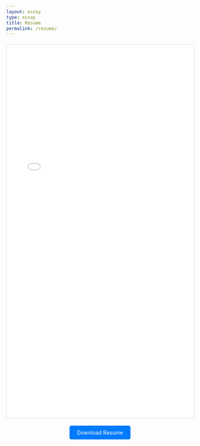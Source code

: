 ```yaml
---
layout: essay
type: essay
title: Resume
permalink: /resume/
---
```


<div style="margin: 20px 0;">
  <iframe src="../img/Resume_corcoran_10-2025.docx.pdf" width="100%" height="1000px" style="border: 1px solid #ddd;">
    <p>Your browser does not support PDF viewing. <a href="../files/Tassia_Corcoran_Resume.pdf" target="_blank">Click here to download the PDF</a></p>
  </iframe>
</div>

<p style="text-align: center; margin-top: 10px;">
  <a href="../img/Resume_corcoran_10-2025.docx.pdf" download style="display: inline-block; padding: 10px 20px; background-color: #007bff; color: white; text-decoration: none; border-radius: 5px;">
    <i class="file pdf icon"></i> Download Resume
  </a>
</p>
